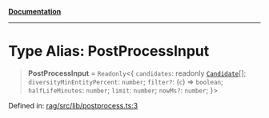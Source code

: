 [**Documentation**](../../../README.md)

***

# Type Alias: PostProcessInput

> **PostProcessInput** = `Readonly`\<\{ `candidates`: readonly [`Candidate`](Candidate.md)[]; `diversityMinEntityPercent`: `number`; `filter?`: (`c`) => `boolean`; `halfLifeMinutes`: `number`; `limit`: `number`; `nowMs?`: `number`; \}\>

Defined in: [rag/src/lib/postprocess.ts:3](https://github.com/ceponatia/roler/blob/1efd6363aec6d66587551f7c0b65cf6ffafb4079/packages/rag/src/lib/postprocess.ts#L3)

